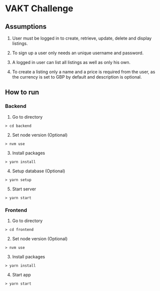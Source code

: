 # VAKT Challenge

## Assumptions

1. User must be logged in to create, retrieve, update, delete and display listings.

2. To sign up a user only needs an unique username and password.

3. A logged in user can list all listings as well as only his own.

4. To create a listing only a name and a price is required from the user, as the currency is set to GBP by default and description is optional.

## How to run

### Backend

1. Go to directory

```
> cd backend
```

2. Set node version (Optional)

```
> nvm use
```

3. Install packages

```
> yarn install
```

4. Setup database (Optional)

```
> yarn setup
```

5. Start server

```
> yarn start
```

### Frontend

1. Go to directory

```
> cd frontend
```

2. Set node version (Optional)

```
> nvm use
```

3. Install packages

```
> yarn install
```

4. Start app

```
> yarn start
```
